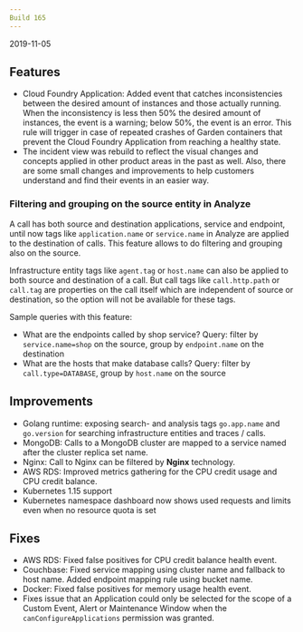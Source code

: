 ```yaml
---
Build 165
---
```


2019-11-05

## Features

- Cloud Foundry Application: Added event that catches inconsistencies between the desired amount of instances and those actually running. When the inconsistency is less then 50% the desired amount of instances, the event is a warning; below 50%, the event is an error. This rule will trigger in case of repeated crashes of Garden containers that prevent the Cloud Foundry Application from reaching a healthy state.
- The incident view was rebuild to reflect the visual changes and concepts applied in other product areas in the past as well. Also, there are some small changes and improvements to help customers understand and find their events in an easier way.

### Filtering and grouping on the source entity in Analyze
A call has both source and destination applications, service and endpoint, until now tags like `application.name` or `service.name` in Analyze are applied to the destination of calls. This feature allows to do filtering and grouping also on the source.

Infrastructure entity tags like `agent.tag` or `host.name` can also be applied to both source and destination of a call. But call tags like `call.http.path` or `call.tag` are properties on the call itself which are independent of source or destination, so the option will not be available for these tags.

Sample queries with this feature:
- What are the endpoints called by shop service? Query: filter by `service.name=shop` on the source, group by `endpoint.name` on the destination
- What are the hosts that make database calls? Query: filter by `call.type=DATABASE`, group by `host.name` on the source

## Improvements

- Golang runtime: exposing search- and analysis tags `go.app.name` and `go.version` for searching infrastructure
    entities and traces / calls.
- MongoDB: Calls to a MongoDB cluster are mapped to a service named after the cluster replica set name.
- Nginx: Call to Nginx can be filtered by **Nginx** technology.
- AWS RDS: Improved metrics gathering for the CPU credit usage and CPU credit balance.
- Kubernetes 1.15 support
- Kubernetes namespace dashboard now shows used requests and limits even when no resource quota is set

## Fixes

- AWS RDS: Fixed false positives for CPU credit balance health event.
- Couchbase: Fixed service mapping using cluster name and fallback to host name. Added endpoint mapping rule using bucket name.
- Docker: Fixed false positives for memory usage health event.
- Fixes issue that an Application could only be selected for the scope of a Custom Event, Alert or Maintenance Window when the `canConfigureApplications` permission was granted.

